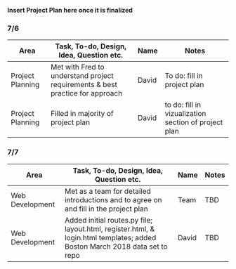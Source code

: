 **Insert Project Plan here once it is finalized**

### 7/6

| Area | Task, To-do, Design, Idea, Question etc. | Name | Notes |
| ---- | ---- | ---------- | ----- |
| Project Planning | Met with Fred to understand project requirements & best practice for approach | David | To do: fill in project plan |
| Project Planning | Filled in majority of project plan | David | to do: fill in vizualization section of project plan |


### 7/7

| Area | Task, To-do, Design, Idea, Question etc. | Name | Notes |
| ---- | ---- | ---------- | ----- |
| Web Development | Met as a team for detailed introductions and to agree on and fill in the project plan | Team | TBD |
| Web Development | Added initial routes.py file; layout.html, register.html, & login.html templates; added Boston March 2018 data set to repo | David | TBD |
